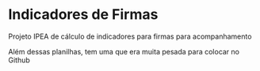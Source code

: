 # Indicadores de Firmas

Projeto IPEA de cálculo de indicadores para firmas para acompanhamento

Além dessas planilhas, tem uma que era muita pesada para colocar no Github
